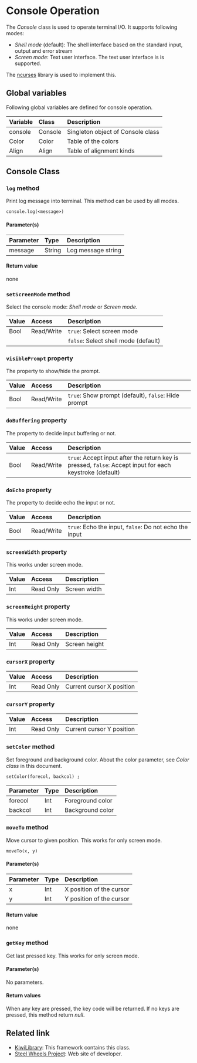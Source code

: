 # Console Operation
The *Console* class is used to operate terminal I/O.
It supports following modes:
* *Shell mode* (default): The shell interface based on the standard input, output and error stream
* *Screen mode*: Text user interface. The text user interface is is supported.

The  [ncurses](https://developer.apple.com/legacy/library/documentation/Darwin/Reference/ManPages/man3/ncurses.3x.html) library is used to implement this.

## Global variables
Following global variables are defined for console operation.

|Variable   |Class    | Description                     |
|:---       |:---     |:---                             |
|console    |Console  |Singleton object of Console class  |
|Color      |Color    |Table of the colors              |
|Align      |Align    |Table of alignment kinds |

## Console Class

### `log` method
Print log message into terminal. This method can be used by all modes.
````
console.log(<message>)
````
#### Parameter(s)
|Parameter    |Type   |Description                    |
|:---         |:---   |:---                           |
|message      |String |Log message string             |

#### Return value
none

### `setScreenMode` method
Select the console mode: *Shell mode* or *Screen mode*.

|Value  |Access | Description              |  
|:---   |:---   |:---                      |
|Bool   |Read/Write| `true`: Select screen mode |
|       |          | `false`: Select shell mode (default) |

### `visiblePrompt` property
The property to show/hide the prompt.

|Value  |Access | Description              |  
|:---   |:---   |:---                      |
|Bool   |Read/Write| `true`: Show prompt (default), `false`: Hide prompt    |

### `doBuffering` property
The property to decide input buffering or not.

|Value     |Access | Description                        |  
|:---      |:---   |:---                                |
|Bool    |Read/Write| `true`: Accept input after the return key is pressed, `false`: Accept input for each keystroke (default)  |

### `doEcho` property
The property to decide echo the input or not.

|Value     |Access | Description                        |  
|:---      |:---   |:---                                |
|Bool    |Read/Write| `true`: Echo the input,  `false`: Do not echo the input |

### `screenWidth` property
This works under screen mode.

|Value      |Access | Description             |
|:---       |:---   | :---                    |
|Int |Read Only |Screen width|

### `screenHeight` property
This works under screen mode.

|Value      |Access | Description             |
|:---       |:---   | :---                    |
|Int |Read Only |Screen height|

### `cursorX` property
|Value      |Access | Description             |
|:---       |:---   | :---                    |
|Int |Read Only |Current cursor X position|

### `cursorY` property
|Value      |Access | Description             |
|:---       |:---   | :---                    |
|Int |Read Only |Current cursor Y position|

### `setColor` method
Set foreground and background color. About the color parameter, see *Color class* in this document.
````
setColor(forecol, backcol) ;
````

|Parameter    |Type    |Description                   |
|:---         |:---    |:---                          |
|forecol      |Int     |Foreground color              |
|backcol      |Int     |Background color              |

### `moveTo` method
Move cursor to given position.
This works for only screen mode.
````
moveTo(x, y)
````
#### Parameter(s)
|Parameter    |Type    |Description                    |
|:---         |:---    |:---                           |
|x            |Int     |X position of the cursor       |
|y            |Int     |Y position of the cursor       |

#### Return value
none

### `getKey` method
Get last pressed key.
This works for only screen mode.

#### Parameter(s)
No parameters.

#### Return values
When any key are pressed, the key code will be returned.
If no keys are pressed, this method return *null*.

## Related link
* [KiwiLibrary](https://github.com/steelwheels/KiwiScript/blob/master/KiwiLibrary/Document/README.md): This framework contains this class.
* [Steel Wheels Project](http://steelwheels.github.io): Web site of developer.
